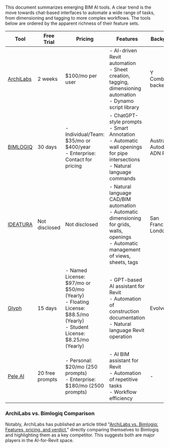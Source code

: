 This document summarizes emerging BIM AI tools. A clear trend is the move towards chat-based interfaces to automate a wide range of tasks, from dimensioning and tagging to more complex workflows. The tools below are ordered by the apparent richness of their feature sets.

| Tool | Free Trial | Pricing | Features | Background | Notes |
|---|---|---|---|---|---|
| [ArchiLabs](https://archilabs.ai/) | 2 weeks | $100/mo per user | - AI-driven Revit automation<br>- Sheet creation, tagging, dimensioning automation<br>- Dynamo script library | Y Combinator-backed | |
| [BIMLOGIQ](https://bimlogiq.com/) | 30 days | - Individual/Team: $35/mo or $400/year<br>- Enterprise: Contact for pricing | - ChatGPT-style prompts<br>- Smart Annotation<br>- Automatic wall openings for pipe intersections<br>- Natural language commands | Australia, Autodesk ADN Partner | |
| [IDEATURA](https://ideatura.ai/) | Not disclosed | Not disclosed | - Natural language CAD/BIM automation<br>- Automatic dimensioning for grids, walls, openings<br>- Automatic management of views, sheets, tags | San Francisco / London | Request Access, Join Waitlist |
| [Glyph](https://www.evolvelab.io/glyph) | 15 days | - Named License: $97/mo or $50/mo (Yearly)<br>- Floating License: $88.5/mo (Yearly)<br>- Student License: $8.25/mo (Yearly) | - GPT-based AI assistant for Revit<br>- Automation of construction documentation<br>- Natural language Revit operation | EvolveLab | |
| [Pele AI](https.pele-assistant.online/pele) | 20 free prompts | - Personal: $20/mo (250 prompts)<br>- Enterprise: $180/mo (2500 prompts) | - AI BIM assistant for Revit<br>- Automation of repetitive tasks<br>- Workflow efficiency | - | |


### ArchiLabs vs. Bimlogiq Comparison

Notably, ArchiLabs has published an article titled "[ArchiLabs vs. Bimlogiq: Features, pricing, and verdict](https://archilabs.ai/posts/archilabs-vs-bimlogiq-features-pricing-and-verdict)," directly comparing themselves to Bimlogiq and highlighting them as a key competitor. This suggests both are major players in the AI-for-Revit space.